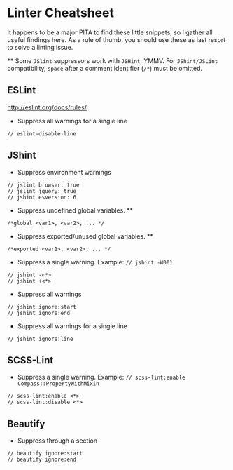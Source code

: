 # Linter Cheatsheet
It happens to be a major PITA to find these little snippets, so I gather all useful findings here. As a rule of thumb, you should use these as last resort to solve a linting issue.

** Some `JSlint` suppressors work with `JSHint`, YMMV. For `JShint/JSLint` compatibility, `space` after a comment identifier (`/*`) must be omitted.

## ESLint
http://eslint.org/docs/rules/

* Suppress all warnings for a single line

```
// eslint-disable-line
```

## JShint
* Suppress environment warnings

```
// jslint browser: true
// jslint jquery: true
// jshint esversion: 6
```
* Suppress undefined global variables. **

```
/*global <var1>, <var2>, ... */
```
* Suppress exported/unused global variables. **

```
/*exported <var1>, <var2>, ... */
```
* Suppress a single warning. Example: `// jshint -W001`

```
// jshint -<*>
// jshint +<*>
```
* Suppress all warnings

```
// jshint ignore:start
// jshint ignore:end
```
* Suppress all warnings for a single line

```
// jshint ignore:line
```

## SCSS-Lint
* Suppress a single warning. Example: `// scss-lint:enable Compass::PropertyWithMixin`

```
// scss-lint:enable <*>
// scss-lint:disable <*>
```

## Beautify
* Suppress through a section

```
// beautify ignore:start
// beautify ignore:end
```

